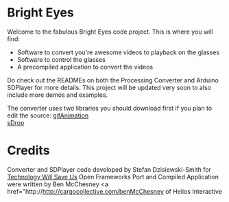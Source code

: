 Bright Eyes
==========

Welcome to the fabulous Bright Eyes code project.
This is where you will find:

* Software to convert you're awesome videos to playback on the glasses
* Software to control the glasses
* A precompiled application to convert the videos

Do check out the READMEs on both the Processing Converter and Arduino SDPlayer for more details.
This project will be updated very soon to also include more demos and examples.

The converter uses two libraries you should download first if you plan to edit the source:
<a href="http://www.extrapixel.ch/processing/gifAnimation/">gifAnimation</a><br/>
<a href="http://www.sojamo.de/libraries/drop/">sDrop</a>

Credits
==========
Converter and SDPlayer code developed by Stefan Dzisiewski-Smith for <a href="http://technologywillsaveus.org/" target="_blank">Technology Will Save Us</a>
Open Frameworks Port and Compiled Application were written by Ben McChesney <a href="http://http://cargocollective.com/benMcChesney</a> of Helios Interactive


